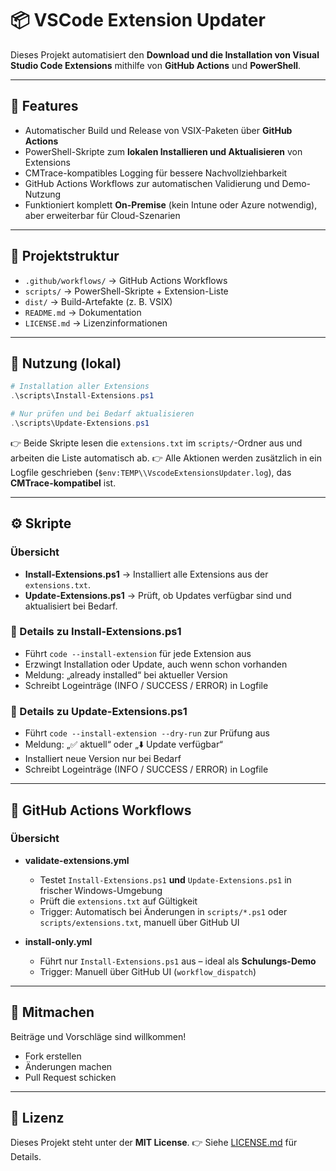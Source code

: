# 📦 VSCode Extension Updater

Dieses Projekt automatisiert den **Download und die Installation von Visual Studio Code Extensions** mithilfe von **GitHub Actions** und **PowerShell**.

---

## 🚀 Features

* Automatischer Build und Release von VSIX-Paketen über **GitHub Actions**
* PowerShell-Skripte zum **lokalen Installieren und Aktualisieren** von Extensions
* CMTrace-kompatibles Logging für bessere Nachvollziehbarkeit
* GitHub Actions Workflows zur automatischen Validierung und Demo-Nutzung
* Funktioniert komplett **On-Premise** (kein Intune oder Azure notwendig), aber erweiterbar für Cloud-Szenarien

---

## 📂 Projektstruktur

* `.github/workflows/` → GitHub Actions Workflows
* `scripts/` → PowerShell-Skripte + Extension-Liste
* `dist/` → Build-Artefakte (z. B. VSIX)
* `README.md` → Dokumentation
* `LICENSE.md` → Lizenzinformationen

---

## 🔧 Nutzung (lokal)

```powershell
# Installation aller Extensions
.\scripts\Install-Extensions.ps1

# Nur prüfen und bei Bedarf aktualisieren
.\scripts\Update-Extensions.ps1
```

👉 Beide Skripte lesen die `extensions.txt` im `scripts/`-Ordner aus und arbeiten die Liste automatisch ab.
👉 Alle Aktionen werden zusätzlich in ein Logfile geschrieben (`$env:TEMP\\VscodeExtensionsUpdater.log`), das **CMTrace-kompatibel** ist.

---

## ⚙️ Skripte

### Übersicht

* **Install-Extensions.ps1** → Installiert alle Extensions aus der `extensions.txt`.
* **Update-Extensions.ps1** → Prüft, ob Updates verfügbar sind und aktualisiert bei Bedarf.

### 📜 Details zu Install-Extensions.ps1

* Führt `code --install-extension` für jede Extension aus
* Erzwingt Installation oder Update, auch wenn schon vorhanden
* Meldung: „already installed“ bei aktueller Version
* Schreibt Logeinträge (INFO / SUCCESS / ERROR) in Logfile

### 📜 Details zu Update-Extensions.ps1

* Führt `code --install-extension --dry-run` zur Prüfung aus
* Meldung: „✅ aktuell“ oder „⬇️ Update verfügbar“
* Installiert neue Version nur bei Bedarf
* Schreibt Logeinträge (INFO / SUCCESS / ERROR) in Logfile

---

## 🤖 GitHub Actions Workflows

### Übersicht

* **validate-extensions.yml**

  * Testet `Install-Extensions.ps1` **und** `Update-Extensions.ps1` in frischer Windows-Umgebung
  * Prüft die `extensions.txt` auf Gültigkeit
  * Trigger: Automatisch bei Änderungen in `scripts/*.ps1` oder `scripts/extensions.txt`, manuell über GitHub UI

* **install-only.yml**

  * Führt nur `Install-Extensions.ps1` aus – ideal als **Schulungs-Demo**
  * Trigger: Manuell über GitHub UI (`workflow_dispatch`)

---

## 🤝 Mitmachen

Beiträge und Vorschläge sind willkommen!

* Fork erstellen
* Änderungen machen
* Pull Request schicken

---

## 📜 Lizenz

Dieses Projekt steht unter der **MIT License**.
👉 Siehe [LICENSE.md](LICENSE.md) für Details.
